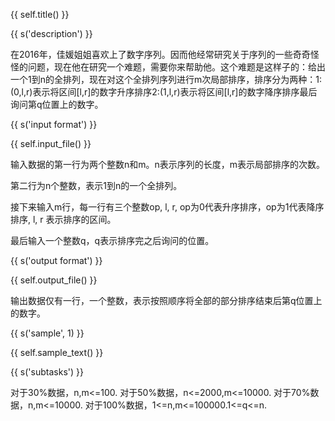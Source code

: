 {{ self.title() }}

{{ s('description') }}

在2016年，佳媛姐姐喜欢上了数字序列。因而他经常研究关于序列的一些奇奇怪怪的问题，现在他在研究一个难题，需要你来帮助他。这个难题是这样子的：给出一个1到n的全排列，现在对这个全排列序列进行m次局部排序，排序分为两种：1:(0,l,r)表示将区间[l,r]的数字升序排序2:(1,l,r)表示将区间[l,r]的数字降序排序最后询问第q位置上的数字。

{{ s('input format') }}

{{ self.input_file() }}

输入数据的第一行为两个整数n和m。n表示序列的长度，m表示局部排序的次数。

第二行为n个整数，表示1到n的一个全排列。

接下来输入m行，每一行有三个整数op, l, r, op为0代表升序排序，op为1代表降序排序, l, r 表示排序的区间。

最后输入一个整数q，q表示排序完之后询问的位置。

{{ s('output format') }}

{{ self.output_file() }}

输出数据仅有一行，一个整数，表示按照顺序将全部的部分排序结束后第q位置上的数字。

{{ s('sample', 1) }}

{{ self.sample_text() }}

{{ s('subtasks') }}

对于30%数据，n,m<=100.
对于50%数据，n<=2000,m<=10000.
对于70%数据，n,m<=10000.
对于100%数据，1<=n,m<=100000.1<=q<=n.
